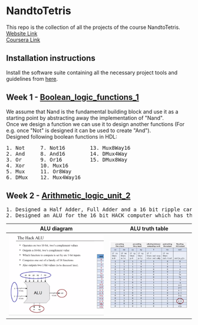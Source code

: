 # NandtoTetris

This repo is the collection of all the projects of the course NandtoTetris. <br>
[Website Link](https://www.nand2tetris.org/software) <br>
[Coursera Link](https://www.coursera.org/learn/build-a-computer/home/welcome) <br>

## Installation instructions

Install the software suite containing all the necessary project tools and guidelines from [here](https://drive.google.com/file/d/1KcFPj8KQ_QAHheFmLCqs5iqC_0NCndvs/view).

## Week 1 - [Boolean_logic_functions_1](https://github.com/rushabh-mehta/nandtotetris/tree/master/Boolean_logic_functions_1)
We assume that Nand is the fundamental building block and use it as a starting point by abstracting away the implementation of "Nand".<br>
Once we design a function we can use it to design another functions (For e.g. once "Not" is designed it can be used to create "And").<br>
Designed following boolean functions in HDL:
<pre>
1. Not     7. Not16        13. Mux8Way16
2. And     8. And16        14. DMux4Way
3. Or      9. Or16         15. DMux8Way
4. Xor     10. Mux16
5. Mux     11. Or8Way
6. DMux    12. Mux4Way16
</pre>

## Week 2 - [Arithmetic_logic_unit_2](https://github.com/rushabh-mehta/nandtotetris/tree/master/Arithmetic_logic_unit_2)
<pre>
1. Designed a Half Adder, Full Adder and a 16 bit ripple carry adder.
2. Designed an ALU for the 16 bit HACK computer which has the following functionalities.
</pre>


ALU diagram             | ALU truth table
:-------------------------:|:-------------------------:
<img  src="https://github.com/rushabh-mehta/nandtotetris/blob/master/static/Hack_alu_diagram.png" width="100%" height="60%"> | <img src="https://github.com/rushabh-mehta/nandtotetris/blob/master/static/Hack_alu_truth_table.png" width="100%" height="60%"> 
